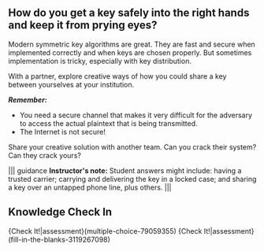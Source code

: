 ## How do you get a key safely into the right hands and keep it from prying eyes? ##

Modern symmetric key algorithms are great. They are fast and secure when implemented correctly and when keys are chosen properly. But sometimes implementation is tricky, especially with key distribution.

With a partner, explore creative ways of how you could share a key between yourselves at your institution.

***Remember:*** 
-  You need a secure channel that makes it very difficult for the adversary to access the actual plaintext that is being transmitted.
-  The Internet is not secure!

Share your creative solution with another team.  Can you crack their system? Can they crack yours?

||| guidance
**Instructor's note:** Student answers might include: having a trusted carrier;  carrying and delivering the key in a locked case; and sharing a key over an untapped phone line, plus others.
|||

## Knowledge Check In
{Check It!|assessment}(multiple-choice-79059355)
{Check It!|assessment}(fill-in-the-blanks-3119267098)

